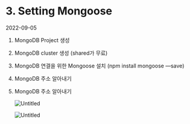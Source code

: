 # 3. Setting Mongoose

2022-09-05

1. MongoDB Project 생성
2. MongoDB cluster 생성 (shared가 무료)
3. MongoDB 연결을 위한 Mongoose 설치 (npm install mongoose —save)
4. MongoDB 주소 알아내기
4. MongoDB 주소 알아내기
    
    ![Untitled](https://s3-us-west-2.amazonaws.com/secure.notion-static.com/e63d6b35-78f7-4db2-ac83-480d5c62ffc1/Untitled.png)
    
    ![Untitled](https://s3-us-west-2.amazonaws.com/secure.notion-static.com/44f90c15-169c-47d7-b899-5565a5987543/Untitled.png)
